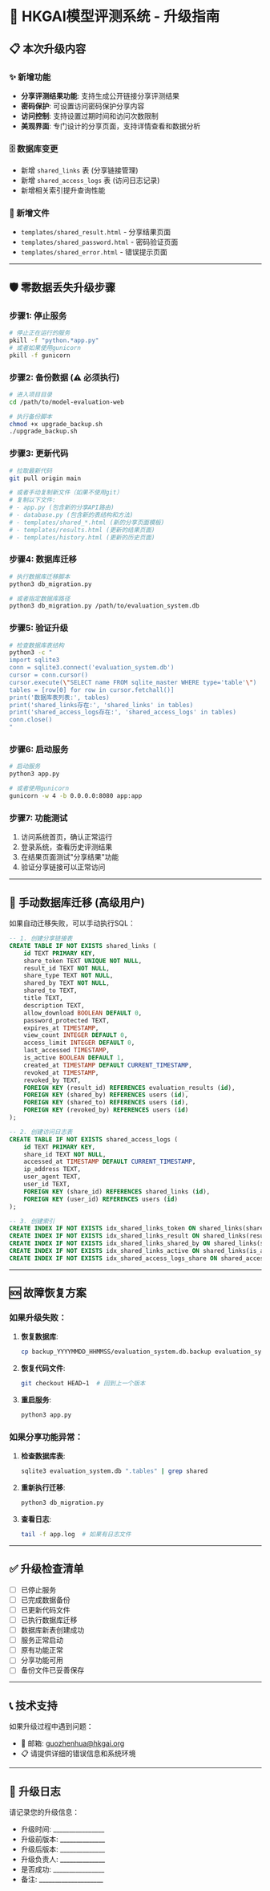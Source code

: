 # 🚀 HKGAI模型评测系统 - 升级指南

## 📋 本次升级内容

### ✨ 新增功能
- **分享评测结果功能**: 支持生成公开链接分享评测结果
- **密码保护**: 可设置访问密码保护分享内容
- **访问控制**: 支持设置过期时间和访问次数限制
- **美观界面**: 专门设计的分享页面，支持详情查看和数据分析

### 🗄️ 数据库变更
- 新增 `shared_links` 表 (分享链接管理)
- 新增 `shared_access_logs` 表 (访问日志记录)
- 新增相关索引提升查询性能

### 📁 新增文件
- `templates/shared_result.html` - 分享结果页面
- `templates/shared_password.html` - 密码验证页面  
- `templates/shared_error.html` - 错误提示页面

---

## 🛡️ 零数据丢失升级步骤

### 步骤1: 停止服务
```bash
# 停止正在运行的服务
pkill -f "python.*app.py"
# 或者如果使用gunicorn
pkill -f gunicorn
```

### 步骤2: 备份数据 (⚠️ 必须执行)
```bash
# 进入项目目录
cd /path/to/model-evaluation-web

# 执行备份脚本
chmod +x upgrade_backup.sh
./upgrade_backup.sh
```

### 步骤3: 更新代码
```bash
# 拉取最新代码
git pull origin main

# 或者手动复制新文件（如果不使用git）
# 复制以下文件:
# - app.py (包含新的分享API路由)
# - database.py (包含新的表结构和方法)
# - templates/shared_*.html (新的分享页面模板)
# - templates/results.html (更新的结果页面)
# - templates/history.html (更新的历史页面)
```

### 步骤4: 数据库迁移
```bash
# 执行数据库迁移脚本
python3 db_migration.py

# 或者指定数据库路径
python3 db_migration.py /path/to/evaluation_system.db
```

### 步骤5: 验证升级
```bash
# 检查数据库表结构
python3 -c "
import sqlite3
conn = sqlite3.connect('evaluation_system.db')
cursor = conn.cursor()
cursor.execute(\"SELECT name FROM sqlite_master WHERE type='table'\")
tables = [row[0] for row in cursor.fetchall()]
print('数据库表列表:', tables)
print('shared_links存在:', 'shared_links' in tables)
print('shared_access_logs存在:', 'shared_access_logs' in tables)
conn.close()
"
```

### 步骤6: 启动服务
```bash
# 启动服务
python3 app.py

# 或者使用gunicorn
gunicorn -w 4 -b 0.0.0.0:8080 app:app
```

### 步骤7: 功能测试
1. 访问系统首页，确认正常运行
2. 登录系统，查看历史评测结果
3. 在结果页面测试"分享结果"功能
4. 验证分享链接可以正常访问

---

## 🔧 手动数据库迁移 (高级用户)

如果自动迁移失败，可以手动执行SQL：

```sql
-- 1. 创建分享链接表
CREATE TABLE IF NOT EXISTS shared_links (
    id TEXT PRIMARY KEY,
    share_token TEXT UNIQUE NOT NULL,
    result_id TEXT NOT NULL,
    share_type TEXT NOT NULL,
    shared_by TEXT NOT NULL,
    shared_to TEXT,
    title TEXT,
    description TEXT,
    allow_download BOOLEAN DEFAULT 0,
    password_protected TEXT,
    expires_at TIMESTAMP,
    view_count INTEGER DEFAULT 0,
    access_limit INTEGER DEFAULT 0,
    last_accessed TIMESTAMP,
    is_active BOOLEAN DEFAULT 1,
    created_at TIMESTAMP DEFAULT CURRENT_TIMESTAMP,
    revoked_at TIMESTAMP,
    revoked_by TEXT,
    FOREIGN KEY (result_id) REFERENCES evaluation_results (id),
    FOREIGN KEY (shared_by) REFERENCES users (id),
    FOREIGN KEY (shared_to) REFERENCES users (id),
    FOREIGN KEY (revoked_by) REFERENCES users (id)
);

-- 2. 创建访问日志表
CREATE TABLE IF NOT EXISTS shared_access_logs (
    id TEXT PRIMARY KEY,
    share_id TEXT NOT NULL,
    accessed_at TIMESTAMP DEFAULT CURRENT_TIMESTAMP,
    ip_address TEXT,
    user_agent TEXT,
    user_id TEXT,
    FOREIGN KEY (share_id) REFERENCES shared_links (id),
    FOREIGN KEY (user_id) REFERENCES users (id)
);

-- 3. 创建索引
CREATE INDEX IF NOT EXISTS idx_shared_links_token ON shared_links(share_token);
CREATE INDEX IF NOT EXISTS idx_shared_links_result ON shared_links(result_id);
CREATE INDEX IF NOT EXISTS idx_shared_links_shared_by ON shared_links(shared_by);
CREATE INDEX IF NOT EXISTS idx_shared_links_active ON shared_links(is_active);
CREATE INDEX IF NOT EXISTS idx_shared_access_logs_share ON shared_access_logs(share_id);
```

---

## 🆘 故障恢复方案

### 如果升级失败：

1. **恢复数据库**:
   ```bash
   cp backup_YYYYMMDD_HHMMSS/evaluation_system.db.backup evaluation_system.db
   ```

2. **恢复代码文件**:
   ```bash
   git checkout HEAD~1  # 回到上一个版本
   ```

3. **重启服务**:
   ```bash
   python3 app.py
   ```

### 如果分享功能异常：

1. **检查数据库表**:
   ```bash
   sqlite3 evaluation_system.db ".tables" | grep shared
   ```

2. **重新执行迁移**:
   ```bash
   python3 db_migration.py
   ```

3. **查看日志**:
   ```bash
   tail -f app.log  # 如果有日志文件
   ```

---

## ✅ 升级检查清单

- [ ] 已停止服务
- [ ] 已完成数据备份
- [ ] 已更新代码文件
- [ ] 已执行数据库迁移
- [ ] 数据库新表创建成功
- [ ] 服务正常启动
- [ ] 原有功能正常
- [ ] 分享功能可用
- [ ] 备份文件已妥善保存

---

## 📞 技术支持

如果升级过程中遇到问题：
- 📧 邮箱: guozhenhua@hkgai.org
- 📋 请提供详细的错误信息和系统环境

---

## 📝 升级日志

请记录您的升级信息：
- 升级时间: ________________
- 升级前版本: ______________
- 升级后版本: ______________
- 升级负责人: ______________
- 是否成功: ________________
- 备注: ____________________
